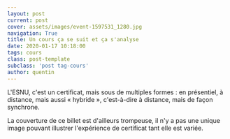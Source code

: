 ```yaml
---
layout: post
current: post
cover: assets/images/event-1597531_1280.jpg
navigation: True
title: Un cours ça se suit et ça s'analyse
date: 2020-01-17 10:18:00
tags: cours
class: post-template
subclass: 'post tag-cours'
author: quentin
---
```


L'ESNU, c'est un certificat, mais sous de multiples formes : en présentiel, à distance, mais aussi « hybride », c'est-à-dire à distance, mais de façon synchrone.

La couverture de ce billet est d'ailleurs trompeuse, il n'y a pas une unique image pouvant illustrer l'expérience de certificat tant elle est variée.